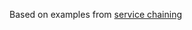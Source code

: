 Based on examples from [service chaining](https://github.com/GoogleCloudPlatform/workflows-demos/tree/master/service-chaining)